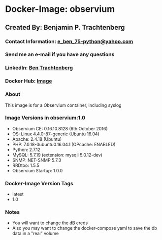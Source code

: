 # Docker-Image: observium

## Created By: Benjamin P. Trachtenberg 

### Contact Information:  e_ben_75-python@yahoo.com
### Send me an e-mail if you have any questions

### LinkedIn: [Ben Trachtenberg](https://www.linkedin.com/in/ben-trachtenberg-3a78496)
### Docker Hub: [Image](https://hub.docker.com/r/btr1975/observium/)

### About

This image is for a Observium container, including syslog

### Image Versions in observium:1.0

* Observium CE: 0.16.10.8128 (6th October 2016)
* OS: Linux 4.4.0-87-generic (Ubuntu 16.04)
* Apache: 2.4.18 (Ubuntu)
* PHP: 7.0.18-0ubuntu0.16.04.1 (OPcache: ENABLED)
* Python: 2.7.12
* MySQL: 5.7.19 (extension: mysqli 5.0.12-dev)
* SNMP: NET-SNMP 5.7.3
* RRDtoo: 1.5.5
* Observium Startup: 1.0.0

### Docker-Image Version Tags
* latest
* 1.0

### Notes
* You will want to change the dB creds
* Also you may want to change the docker-compose yaml to save the db data in a "real" volume 
